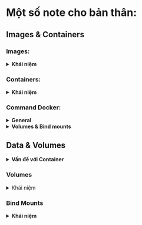 # Một số note cho bản thân:

## Images & Containers

### Images:
<details>
  <summary>
    <strong>Khái niệm</strong>
  </summary>
  
Images là một trong hai block xây dựng cốt lõi mà Docker hướng đến (block còn lại là "Containers").

Images là các bản **blueprint** / **template** cho containers. Chúng chỉ có quyền đọc (read-only) và chứa ứng dụng cũng như môi trường ứng dụng cần thiết (hệ điều hành, runtime, công cụ, ...).

Images không tự chạy mà thay vào đó, chúng có thể được thực thi dưới dạng containers. Images có thể được **xây dựng sẵn** (ví dụ như các images chính thức ta có thể tìm thấy trên [DockerHub](https://hub.docker.com/)) hoặc ta có thể **tự xây dựng** image của mình bằng cách định nghĩa một Dockerfile. Dockerfiles chứa các **instruction** được thực hiện khi một image được xây dựng (`docker build .`).

Mỗi hướng dẫn sau đó tạo ra một **layer** trong image. Các layer được sử dụng để xây dựng lại và chia sẻ image một cách hiệu quả.

Lệnh `CMD` là một lệnh đặc biệt: Nó **không được thực thi khi image được xây dựng** mà khi một **container được tạo và khởi động** dựa trên image đó.
</details>

### Containers:

<details>
  <summary>
    <strong>Khái niệm</strong>
  </summary>
  
Containers là **block xây dựng cốt lõi khác** mà Docker hướng đến. Containers là **các instance đang chạy** của Images. Khi bạn tạo một container (qua lệnh `docker run`), một layer mỏng có quyền đọc-ghi (read-write) được thêm vào trên cùng của Image.

Do đó, **nhiều Containers có thể được khởi động dựa trên cùng một Image**. Tất cả các Containers chạy một cách **cô lập**, nghĩa là chúng không chia sẻ bất kỳ trạng thái ứng dụng hoặc dữ liệu nào đã ghi xuống.

Chúng ta cần tạo và khởi động một Container để bắt đầu ứng dụng bên trong Container. Vì vậy, Containers là những gì cuối cùng được thực thi - cả trong giai đoạn **development** và **production**.
</details>

### Command Docker:

<details>
  <summary>
    <strong>General</strong>
  </summary>
  <hr>
  
  - `docker build .`: build một Dokerfile và tạo ra một Image dựa vào file đó.

  - `t NAME:TAG`: gán `NAME` và `TAG` cho một Image.

- `docker run IMAGE_NAME`: Tạo và start một container mới dựa trên image `IMAGE_NAME` (có thể sử dụng image id)

  - `--name NAME`: gán `NAME` vào container. `NAME` có thể dùng để dừng, xóa, vv...

  - `-d`: chạy container này ở **detach mode** - output được in ra bởi container này sẽ không được hiển thị trên màn hình.

  - `-it`: chạy container ở **interactive mode** - container / chương trình khi đó sẽ sẵn sàng để nhận input thông qua command prompt / terminal. Có thể dừng container với phím tắt `CTRL + C` khi sử dụng `-it`.

  - `--rm`: **tự động xóa** container này khi nó dừng lại.

- `docker ps`: Liệt kê tất cả các container **đang chạy**.

  - `-a`: Liệt kê tất cả các container **đang chạy** và **đang dừng**.

- `docker images`: Liệt kê tất cả các **local images** đang có.

- `docker rm CONTAINER_NAME`: **xóa** một container có tên `CONTAINER_NAME` hoặc có id tương tự.

- `docker rmi IMAGE`: **xóa** image có tên `IMAGE` hoặc có id tương tự.

- `docker container prune`: **xóa tất cả** các container **đang dừng**.

- `docker image prune`: **xóa tất cả** các image **không được sử dụng** (untagged images)

  - `-a`: **xóa tất cả** các **local images**.

- `docker push IMAGE`: **push** một image lên DockerHub (hoặc một registry khác) - image name/tag phải bao gồm repository name/url.

- `docker pull IMAGE`: **pull** (download) một image từ DockerHub (hoặc một registry khác) xuống máy - _lệnh này sẽ được tự động gọi khi dùng lệnh `docker run IMAGE` với điều kiện image chưa được pull về trước đó và không có local image nào có tên tương tự.
  
</details>

<details>
  <summary>
    <strong>Volumes & Bind mounts</strong>
  </summary>
  <hr>

  - `docker run -v /duong-dan/ben-trong/container IMAGE`: Tạo một **Anonymous Volume** bên trong container này.

  - `docker run -v ten:/duong-dan/ben-trong/container IMAGE`: Tạo một **Named Volume** (có tên `ten`) bên trong container này.

  - `docker run -v /duong-dan-tuyet-doi/ben-trong/host-machine:/duong-dan/ben-trong/container`: **Bind Mount** một tài nguyên có đường dẫn tuyệt đối `/duong-dan-tuyet-doi/ben-trong/host-machine` trên host machine đến tài nguyên có đường dẫn `/duong-dan/ben-trong/container` bên trong Container.

  - `docker volume ls`: Liệt kê ra toàn bộ volume **đang hoạt động / đang lưu trữ ** (của tất cả các container).

  - `docker volume create VOL_NAME`: **Tạo một volume mới (Named Volume)** có tên `VOL_NAME`. Thường thì không sử dụng đến vì Docker sẽ tự động tạo một Named Volume trong trường hợp Named Volume chúng ta định nghĩa ra ở lệnh `docker run` không tồn tại.

  - `docker volume rm VOL_NAME`: **Xóa một volume** có tên `VOL_NAME` hoặc id tương tự.

  - `docker volume prune`: **Xóa tất cả volume không dùng đến** (không được sử dụng đến bởi bất kì container nào, kể cả các container đang dừng).

</details>

## Data & Volumes

<details>
  <summary>
    <strong>Vấn đề với Container</strong>
  </summary>
  
  <div>
    <hr>
    <p>
      <strong>Image là chỉ đọc</strong> - một khi chúng được tạo ra, chúng không thể bị thay đổi (cần phải rebuild lại nếu cần cập nhật lại code).
    </p>
    <p>
      <strong>Container có thể đọc và viết (thay đổi)</strong> - chúng thêm một layer <strong>có quyền đọc & viết</strong> mỏng phía bên trên image, qua đó có thể thay đổi nội dung các file và thư mục bên trong một image mà không thật sự làm thay đổi image.
    </p>
    <p>
          Nhưng kể cả có quyền đọc viết đối với Container, <strong>có hai vấn đề lớn</strong> đối với các ứng dụng chạy trong Docker:
    </p>
    <ol>
      <li>
        <strong>Data được viết bên trong một container không được đảm bảo</strong>: Nếu container bị dừng lại và xóa, tất cả các data đã viết ở container sẽ biến mất.
      </li>
      <li>
        <strong>Container không tương tác được với file hệ thống</strong>: Nếu ta thay đổi gì đó trong project, những thay đổi này không được ánh xạ vào các container đang chạy, chúng ta cần phải rebuild lại một image mới trên project đã thay đổi, rồi sau đó start một container mới dựa trên image vừa build.
      </li>
    </ol>
    <p>
      <strong>Vấn đề 1</strong> có thể được xử lí nhờ vào một tính năng của Docker được gọi là "<strong>Volume</strong>", trong khi đó <strong>Vấn đề 2</strong> sẽ được xử lí nhờ vào "<strong>Bind mounts</strong>".
    </p>
  </div>
</details>

### Volumes

<details>
  <summary>Khái niệm</summary>
  <hr>
  <p>Volumes là các thư mục (file) trên host machine được kết nối với thư mục / file bên trong một docker container.</p>
<p>Có <b>hai loại Volumes</b>:</p>
  
  - **Anonymous Volumes**: được tạo bằng lệnh `-v /duong-dan/ben-trong/container` và sẽ **tự động bị xóa đi** khi mà một container bị xóa đi bởi flag `--rm` được thêm vào bên cạnh lệnh `docker run`

  - **Named Volumes**: được tạo bằng lệnh `-v ten-volume:/duong-dan/ben-trong/container` và sẽ **không tự động bị xóa** khi mà một container bị xóa.

Với Volumes, **data có thể được pass vào một container** (nếu folder volumes bên trong host machine không rỗng) và có thể lưu trữ được các data được viết bởi container (những thay đổi của container mà được ánh xạ đến folder tương ứng trên host machine).

*(lưu ý: volume về cơ bản vẫn là một folder bên trong host machine, chỉ là nó có thể bị hoặc không bị quản lí bởi Docker.)*

**Volumes được tạo ra và quản lí bởi Docker** - là developer, chúng ta không nhất thiết phải biết các volume này thực tế nằm ở đâu bên trong host machine. Bởi vì các volumes đó được mặc định hiểu là **không được tạo ra cho chúng ta tương tác trực tiếp với chúng** - Nếu thật sự cần, thì sử dụng "Bind mounts".

**Named Volumes** mặt khác, lại giúp chúng ta **duy trì data**. Bởi vì data không chỉ được viết trong container, mà còn ở trên host machine, **data sẽ tồn tại ngay cả khi container đó bị xóa** (do Named Volumes thì sẽ không bị xóa một cách tự động). Do vậy, chúng ta có thể sử dụng Named Volumes để duy trì data của container. (chẳng hạn log file, upload file, database file, vv...).

Anonymous Volumes có thể giúp ích trong trường hợp cần đảm bảo một số folder nội bộ trong container **không thể bị ghi đè** bởi "Bind mount".

Mặc định thì, **Anonymous Volumes sẽ bị xóa** nếu container được khởi động với flag `--rm` và dừng lại sau đó. Chúng sẽ **không bị xóa** nếu như container chỉ khởi động thông thường (không có option `--rm` rồi bị xóa.

**Named Volumes sẽ không bao giờ bị xóa**, chúng ta xóa nó một cách chủ động bằng lệnh `docker rm VOL_NAME`

</details>

### Bind Mounts

<details>
  <summary>
    <strong>Khái niệm</strong>
  </summary>
  <hr>
  
  Bind Mounts về cơ bản giống với Volumes - điểm khác biệt chính là chúng ta - developer, **chủ động set một đường dẫn đến tài nguyên nào đó trên host machine** sẽ được kết nối đến một đường dẫn tài nguyên nào đó trong container (*trong khi đó đối với Volumes thì Docker sẽ là bên quyết định điều này*)

  Chúng ta thực hiện điều này thông qua lệnh: `-v /duong-dan-tuyet-doi/ben-trong/host-machine:/duong-dan/ben-trong/container`.

  Đường dẫn phía trước dấu `:` phải là **đường dẫn tuyệt đối** trên host machine khi sử dụng flag `-v` với lệnh `docker run`.

  Bind Mounts hữu ích trong trường hợp cần **chia sẻ dữ liệu với Container** khi mà những dữ liệu này có thể bị thay đổi trong lúc Container đang chạy - chẳng hạn, source code nào đó mà chúng ta muốn chia sẽ với Container đang chạy trong quá trình xây dựng ứng dụng.

  **Không nên sử dụng bind mounts khi mà chỉ muốn duy trì dữ liệu** - Named Volumes được sinh ra để giải quyết vấn đề này (Ngoại trừ trường hợp chúng ta muốn xem thử dữ liệu sẽ được lưu xuống như thế nào trong quá trình phát triển ứng dụng).

  Về cơ bản, **Bind Mounts rất phù hợp trong quá trình phát triển ứng dụng** - chúng không được sinh ra để sử dụng trong giai đoạn production (bởi vì container nên được chạy độc lập với host machine của nó).
    
</details>

